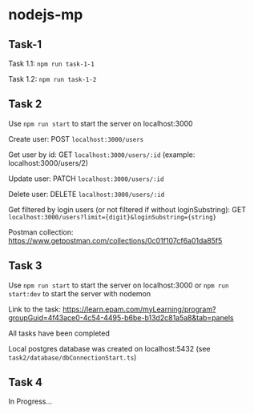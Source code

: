 # nodejs-mp

## Task-1

Task 1.1: `npm run task-1-1`

Task 1.2: `npm run task-1-2`


## Task 2

Use `npm run start` to start the server on localhost:3000

Create user: POST `localhost:3000/users`

Get user by id: GET `localhost:3000/users/:id`   (example: localhost:3000/users/2)

Update user: PATCH `localhost:3000/users/:id`

Delete user: DELETE `localhost:3000/users/:id`

Get filtered by login users (or not filtered if without loginSubstring): GET `localhost:3000/users?limit={digit}&loginSubstring={string}`

Postman collection: https://www.getpostman.com/collections/0c01f107cf6a01da85f5


## Task 3

Use `npm run start` to start the server on localhost:3000 or `npm run start:dev` to start the server with nodemon

Link to the task: https://learn.epam.com/myLearning/program?groupGuid=4f43ace0-4c54-4495-b6be-b13d2c81a5a8&tab=panels

All tasks have been completed

Local postgres database was created on localhost:5432 (see `task2/database/dbConnectionStart.ts`)


## Task 4

In Progress...
